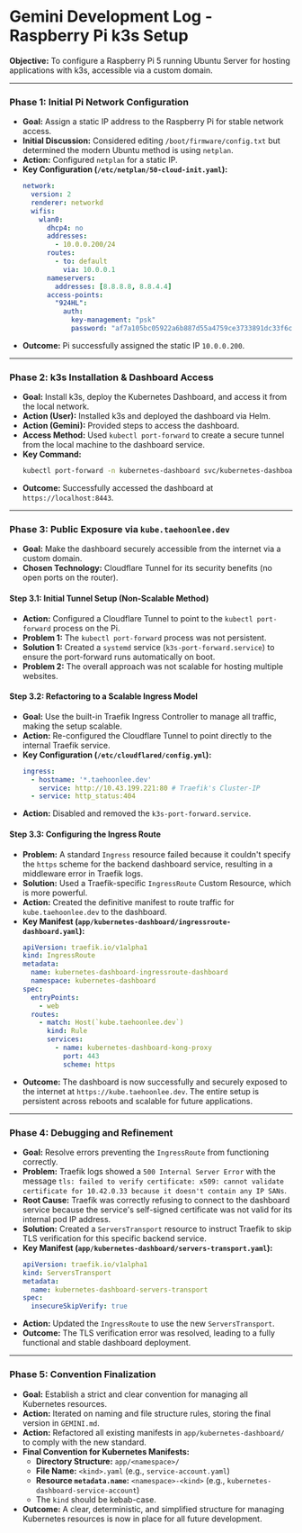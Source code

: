 # Gemini Development Log - Raspberry Pi k3s Setup

**Objective:** To configure a Raspberry Pi 5 running Ubuntu Server for hosting applications with k3s, accessible via a custom domain.

---

### **Phase 1: Initial Pi Network Configuration**

*   **Goal:** Assign a static IP address to the Raspberry Pi for stable network access.
*   **Initial Discussion:** Considered editing `/boot/firmware/config.txt` but determined the modern Ubuntu method is using `netplan`.
*   **Action:** Configured `netplan` for a static IP.
*   **Key Configuration (`/etc/netplan/50-cloud-init.yaml`):**
    ```yaml
    network:
      version: 2
      renderer: networkd
      wifis:
        wlan0:
          dhcp4: no
          addresses:
            - 10.0.0.200/24
          routes:
            - to: default
              via: 10.0.0.1
          nameservers:
            addresses: [8.8.8.8, 8.8.4.4]
          access-points:
            "924HL":
              auth:
                key-management: "psk"
                password: "af7a105bc05922a6b887d55a4759ce3733891dc33f6c1d19487577f7600ce9da"
    ```
*   **Outcome:** Pi successfully assigned the static IP `10.0.0.200`.

---

### **Phase 2: k3s Installation & Dashboard Access**

*   **Goal:** Install k3s, deploy the Kubernetes Dashboard, and access it from the local network.
*   **Action (User):** Installed k3s and deployed the dashboard via Helm.
*   **Action (Gemini):** Provided steps to access the dashboard.
*   **Access Method:** Used `kubectl port-forward` to create a secure tunnel from the local machine to the dashboard service.
*   **Key Command:**
    ```bash
    kubectl port-forward -n kubernetes-dashboard svc/kubernetes-dashboard-kong-proxy 8443:443
    ```
*   **Outcome:** Successfully accessed the dashboard at `https://localhost:8443`.

---

### **Phase 3: Public Exposure via `kube.taehoonlee.dev`**

*   **Goal:** Make the dashboard securely accessible from the internet via a custom domain.
*   **Chosen Technology:** Cloudflare Tunnel for its security benefits (no open ports on the router).

#### **Step 3.1: Initial Tunnel Setup (Non-Scalable Method)**

*   **Action:** Configured a Cloudflare Tunnel to point to the `kubectl port-forward` process on the Pi.
*   **Problem 1:** The `kubectl port-forward` process was not persistent.
*   **Solution 1:** Created a `systemd` service (`k3s-port-forward.service`) to ensure the port-forward runs automatically on boot.
*   **Problem 2:** The overall approach was not scalable for hosting multiple websites.

#### **Step 3.2: Refactoring to a Scalable Ingress Model**

*   **Goal:** Use the built-in Traefik Ingress Controller to manage all traffic, making the setup scalable.
*   **Action:** Re-configured the Cloudflare Tunnel to point directly to the internal Traefik service.
*   **Key Configuration (`/etc/cloudflared/config.yml`):**
    ```yaml
    ingress:
      - hostname: '*.taehoonlee.dev'
        service: http://10.43.199.221:80 # Traefik's Cluster-IP
      - service: http_status:404
    ```
*   **Action:** Disabled and removed the `k3s-port-forward.service`.

#### **Step 3.3: Configuring the Ingress Route**

*   **Problem:** A standard `Ingress` resource failed because it couldn't specify the `https` scheme for the backend dashboard service, resulting in a middleware error in Traefik logs.
*   **Solution:** Used a Traefik-specific `IngressRoute` Custom Resource, which is more powerful.
*   **Action:** Created the definitive manifest to route traffic for `kube.taehoonlee.dev` to the dashboard.
*   **Key Manifest (`app/kubernetes-dashboard/ingressroute-dashboard.yaml`):**
    ```yaml
    apiVersion: traefik.io/v1alpha1
    kind: IngressRoute
    metadata:
      name: kubernetes-dashboard-ingressroute-dashboard
      namespace: kubernetes-dashboard
    spec:
      entryPoints:
        - web
      routes:
        - match: Host(`kube.taehoonlee.dev`)
          kind: Rule
          services:
            - name: kubernetes-dashboard-kong-proxy
              port: 443
              scheme: https
    ```
*   **Outcome:** The dashboard is now successfully and securely exposed to the internet at `https://kube.taehoonlee.dev`. The entire setup is persistent across reboots and scalable for future applications.

---

### **Phase 4: Debugging and Refinement**

*   **Goal:** Resolve errors preventing the `IngressRoute` from functioning correctly.
*   **Problem:** Traefik logs showed a `500 Internal Server Error` with the message `tls: failed to verify certificate: x509: cannot validate certificate for 10.42.0.33 because it doesn't contain any IP SANs`.
*   **Root Cause:** Traefik was correctly refusing to connect to the dashboard service because the service's self-signed certificate was not valid for its internal pod IP address.
*   **Solution:** Created a `ServersTransport` resource to instruct Traefik to skip TLS verification for this specific backend service.
*   **Key Manifest (`app/kubernetes-dashboard/servers-transport.yaml`):**
    ```yaml
    apiVersion: traefik.io/v1alpha1
    kind: ServersTransport
    metadata:
      name: kubernetes-dashboard-servers-transport
    spec:
      insecureSkipVerify: true
    ```
*   **Action:** Updated the `IngressRoute` to use the new `ServersTransport`.
*   **Outcome:** The TLS verification error was resolved, leading to a fully functional and stable dashboard deployment.

---

### **Phase 5: Convention Finalization**

*   **Goal:** Establish a strict and clear convention for managing all Kubernetes resources.
*   **Action:** Iterated on naming and file structure rules, storing the final version in `GEMINI.md`.
*   **Action:** Refactored all existing manifests in `app/kubernetes-dashboard/` to comply with the new standard.
*   **Final Convention for Kubernetes Manifests:**
    *   **Directory Structure:** `app/<namespace>/`
    *   **File Name:** `<kind>.yaml` (e.g., `service-account.yaml`)
    *   **Resource `metadata.name`:** `<namespace>-<kind>` (e.g., `kubernetes-dashboard-service-account`)
    *   The `kind` should be kebab-case.
*   **Outcome:** A clear, deterministic, and simplified structure for managing Kubernetes resources is now in place for all future development.